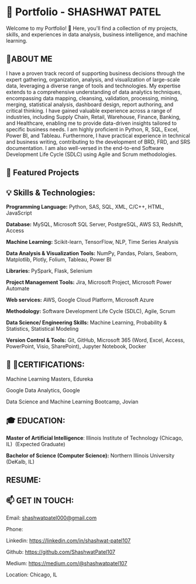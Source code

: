 # 💼 Portfolio - SHASHWAT PATEL

Welcome to my Portfolio! 🚀 Here, you'll find a collection of my projects, skills, and experiences in data analysis, business intelligence, and machine learning.


## 📌ABOUT ME
I have a proven track record of supporting business decisions through the expert gathering, organization, analysis, and visualization of large-scale data, leveraging a diverse range of tools and technologies. My expertise extends to a comprehensive understanding of data analytics techniques, encompassing data mapping, cleansing, validation, processing, mining, merging, statistical analysis, dashboard design, report authoring, and critical thinking. I have gained valuable experience across a range of industries, including Supply Chain, Retail, Warehouse, Finance, Banking, and Healthcare, enabling me to provide data-driven insights tailored to specific business needs. I am highly proficient in Python, R, SQL, Excel, Power BI, and Tableau. Furthermore, I have practical experience in technical and business writing, contributing to the development of BRD, FRD, and SRS documentation. I am also well-versed in the end-to-end Software Development Life Cycle (SDLC) using Agile and Scrum methodologies.

## 🚀 Featured Projects

## 💡 Skills & Technologies:
**Programming Language:** Python, SAS, SQL, XML, C/C++, HTML, JavaScript

**Database:** MySQL, Microsoft SQL Server, PostgreSQL, AWS S3, Redshift, Access

**Machine Learning:** Scikit-learn, TensorFlow, NLP, Time Series Analysis

**Data Analysis & Visualization Tools:** NumPy, Pandas, Polars, Seaborn, Matplotlib, Plotly, Folium, Tableau, Power BI

**Libraries:** PySpark, Flask, Selenium

**Project Management Tools:** Jira, Microsoft Project, Microsoft Power Automate

**Web services:** AWS, Google Cloud Platform, Microsoft Azure

**Methodology:**  Software Development Life Cycle (SDLC), Agile, Scrum

**Data Science/ Engineering Skills:** Machine Learning, Probability & Statistics, Statistical Modeling

**Version Control & Tools:** Git, GitHub, Microsoft 365 (Word, Excel, Access, PowerPoint, Visio, SharePoint), Jupyter Notebook, Docker




## 📜 🔖CERTIFICATIONS:
Machine Learning Masters, Edureka​​​​​​​​​

Google Data Analytics, Google​​​​​​​​​​​

Data Science and Machine Learning Bootcamp, Jovian

## 🎓 EDUCATION:
**Master of Artificial Intelligence**: Illinois Institute of Technology (Chicago, IL) ​​​ (Expected Graduate)

**Bachelor of Science (Computer Science):** Northern Illinois University (DeKalb, IL) ​

## RESUME:
## 📫 GET IN TOUCH:
Email: shashwatpatel000@gmail.com

Phone:

Linkedin: https://linkedin.com/in/shashwat-patel107

Github: https://github.com/ShashwatPatel107

Medium: https://medium.com/@shashwatpatel107

Location: Chicago, IL

